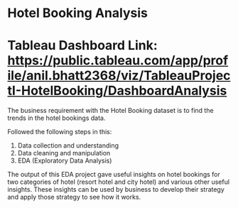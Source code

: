# Hotel Booking Analysis

# Tableau Dashboard Link: https://public.tableau.com/app/profile/anil.bhatt2368/viz/TableauProjectI-HotelBooking/DashboardAnalysis

The business requirement with the Hotel Booking dataset is to find the trends in the hotel bookings data.

Followed the following steps in this:
  1) Data collection and understanding
  2) Data cleaning and manipulation
  3) EDA (Exploratory Data Analysis)
 
The output of this EDA project gave useful insights on hotel bookings for two categories of hotel (resort hotel and city hotel) and various other useful insights. These insights can be used by business to develop their strategy and apply those strategy to see how it works.


